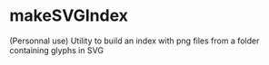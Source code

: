 # makeSVGIndex
(Personnal use) Utility to build an index with png files from a folder containing glyphs in SVG
